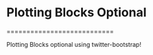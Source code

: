 # Plotting Blocks Optional
===========================

Plotting Blocks optional using twitter-bootstrap!